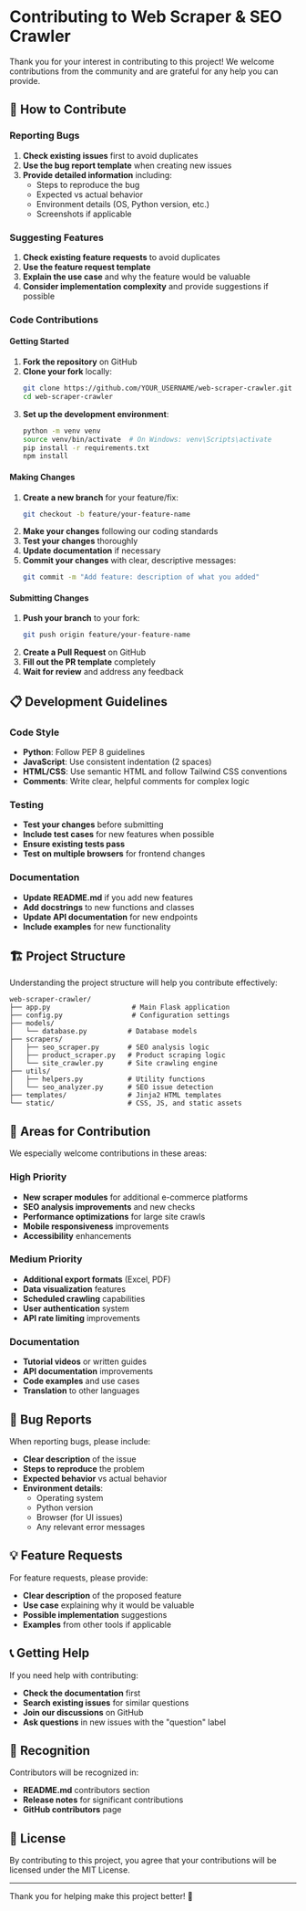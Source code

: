 # Contributing to Web Scraper & SEO Crawler

Thank you for your interest in contributing to this project! We welcome contributions from the community and are grateful for any help you can provide.

## 🤝 How to Contribute

### Reporting Bugs

1. **Check existing issues** first to avoid duplicates
2. **Use the bug report template** when creating new issues
3. **Provide detailed information** including:
   - Steps to reproduce the bug
   - Expected vs actual behavior
   - Environment details (OS, Python version, etc.)
   - Screenshots if applicable

### Suggesting Features

1. **Check existing feature requests** to avoid duplicates
2. **Use the feature request template**
3. **Explain the use case** and why the feature would be valuable
4. **Consider implementation complexity** and provide suggestions if possible

### Code Contributions

#### Getting Started

1. **Fork the repository** on GitHub
2. **Clone your fork** locally:
   ```bash
   git clone https://github.com/YOUR_USERNAME/web-scraper-crawler.git
   cd web-scraper-crawler
   ```
3. **Set up the development environment**:
   ```bash
   python -m venv venv
   source venv/bin/activate  # On Windows: venv\Scripts\activate
   pip install -r requirements.txt
   npm install
   ```

#### Making Changes

1. **Create a new branch** for your feature/fix:
   ```bash
   git checkout -b feature/your-feature-name
   ```
2. **Make your changes** following our coding standards
3. **Test your changes** thoroughly
4. **Update documentation** if necessary
5. **Commit your changes** with clear, descriptive messages:
   ```bash
   git commit -m "Add feature: description of what you added"
   ```

#### Submitting Changes

1. **Push your branch** to your fork:
   ```bash
   git push origin feature/your-feature-name
   ```
2. **Create a Pull Request** on GitHub
3. **Fill out the PR template** completely
4. **Wait for review** and address any feedback

## 📋 Development Guidelines

### Code Style

- **Python**: Follow PEP 8 guidelines
- **JavaScript**: Use consistent indentation (2 spaces)
- **HTML/CSS**: Use semantic HTML and follow Tailwind CSS conventions
- **Comments**: Write clear, helpful comments for complex logic

### Testing

- **Test your changes** before submitting
- **Include test cases** for new features when possible
- **Ensure existing tests pass**
- **Test on multiple browsers** for frontend changes

### Documentation

- **Update README.md** if you add new features
- **Add docstrings** to new functions and classes
- **Update API documentation** for new endpoints
- **Include examples** for new functionality

## 🏗️ Project Structure

Understanding the project structure will help you contribute effectively:

```
web-scraper-crawler/
├── app.py                    # Main Flask application
├── config.py                 # Configuration settings
├── models/
│   └── database.py          # Database models
├── scrapers/
│   ├── seo_scraper.py       # SEO analysis logic
│   ├── product_scraper.py   # Product scraping logic
│   └── site_crawler.py      # Site crawling engine
├── utils/
│   ├── helpers.py           # Utility functions
│   └── seo_analyzer.py      # SEO issue detection
├── templates/               # Jinja2 HTML templates
└── static/                  # CSS, JS, and static assets
```

## 🎯 Areas for Contribution

We especially welcome contributions in these areas:

### High Priority
- **New scraper modules** for additional e-commerce platforms
- **SEO analysis improvements** and new checks
- **Performance optimizations** for large site crawls
- **Mobile responsiveness** improvements
- **Accessibility** enhancements

### Medium Priority
- **Additional export formats** (Excel, PDF)
- **Data visualization** features
- **Scheduled crawling** capabilities
- **User authentication** system
- **API rate limiting** improvements

### Documentation
- **Tutorial videos** or written guides
- **API documentation** improvements
- **Code examples** and use cases
- **Translation** to other languages

## 🐛 Bug Reports

When reporting bugs, please include:

- **Clear description** of the issue
- **Steps to reproduce** the problem
- **Expected behavior** vs actual behavior
- **Environment details**:
  - Operating system
  - Python version
  - Browser (for UI issues)
  - Any relevant error messages

## 💡 Feature Requests

For feature requests, please provide:

- **Clear description** of the proposed feature
- **Use case** explaining why it would be valuable
- **Possible implementation** suggestions
- **Examples** from other tools if applicable

## 📞 Getting Help

If you need help with contributing:

- **Check the documentation** first
- **Search existing issues** for similar questions
- **Join our discussions** on GitHub
- **Ask questions** in new issues with the "question" label

## 🙏 Recognition

Contributors will be recognized in:

- **README.md** contributors section
- **Release notes** for significant contributions
- **GitHub contributors** page

## 📄 License

By contributing to this project, you agree that your contributions will be licensed under the MIT License.

---

Thank you for helping make this project better! 🚀
